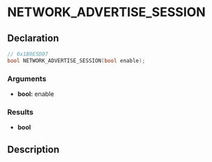 # NETWORK_ADVERTISE_SESSION

## Declaration
```cpp
// 0x1B9E5D07
bool NETWORK_ADVERTISE_SESSION(bool enable);
```

### Arguments
- **bool:** enable

### Results
- **bool**

## Description
